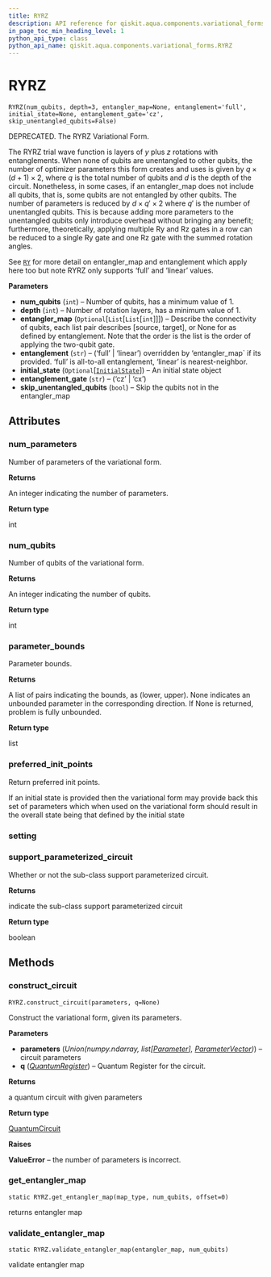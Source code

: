 ```yaml
---
title: RYRZ
description: API reference for qiskit.aqua.components.variational_forms.RYRZ
in_page_toc_min_heading_level: 1
python_api_type: class
python_api_name: qiskit.aqua.components.variational_forms.RYRZ
---
```


# RYRZ

<span id="qiskit.aqua.components.variational_forms.RYRZ" />

`RYRZ(num_qubits, depth=3, entangler_map=None, entanglement='full', initial_state=None, entanglement_gate='cz', skip_unentangled_qubits=False)`

DEPRECATED. The RYRZ Variational Form.

The RYRZ trial wave function is layers of $y$ plus $z$ rotations with entanglements. When none of qubits are unentangled to other qubits, the number of optimizer parameters this form creates and uses is given by $q \times (d + 1) \times 2$, where $q$ is the total number of qubits and $d$ is the depth of the circuit. Nonetheless, in some cases, if an entangler\_map does not include all qubits, that is, some qubits are not entangled by other qubits. The number of parameters is reduced by $d \times q' \times 2$ where $q'$ is the number of unentangled qubits. This is because adding more parameters to the unentangled qubits only introduce overhead without bringing any benefit; furthermore, theoretically, applying multiple Ry and Rz gates in a row can be reduced to a single Ry gate and one Rz gate with the summed rotation angles.

See [`RY`](qiskit.aqua.components.variational_forms.RY "qiskit.aqua.components.variational_forms.RY") for more detail on entangler\_map and entanglement which apply here too but note RYRZ only supports ‘full’ and ‘linear’ values.

**Parameters**

*   **num\_qubits** (`int`) – Number of qubits, has a minimum value of 1.
*   **depth** (`int`) – Number of rotation layers, has a minimum value of 1.
*   **entangler\_map** (`Optional`\[`List`\[`List`\[`int`]]]) – Describe the connectivity of qubits, each list pair describes \[source, target], or None for as defined by entanglement. Note that the order is the list is the order of applying the two-qubit gate.
*   **entanglement** (`str`) – (‘full’ | ‘linear’) overridden by ‘entangler\_map\` if its provided. ‘full’ is all-to-all entanglement, ‘linear’ is nearest-neighbor.
*   **initial\_state** (`Optional`\[[`InitialState`](qiskit.aqua.components.initial_states.InitialState "qiskit.aqua.components.initial_states.initial_state.InitialState")]) – An initial state object
*   **entanglement\_gate** (`str`) – (‘cz’ | ‘cx’)
*   **skip\_unentangled\_qubits** (`bool`) – Skip the qubits not in the entangler\_map

## Attributes

### num\_parameters

Number of parameters of the variational form.

**Returns**

An integer indicating the number of parameters.

**Return type**

int

### num\_qubits

Number of qubits of the variational form.

**Returns**

An integer indicating the number of qubits.

**Return type**

int

### parameter\_bounds

Parameter bounds.

**Returns**

A list of pairs indicating the bounds, as (lower, upper). None indicates an unbounded parameter in the corresponding direction. If None is returned, problem is fully unbounded.

**Return type**

list

### preferred\_init\_points

Return preferred init points.

If an initial state is provided then the variational form may provide back this set of parameters which when used on the variational form should result in the overall state being that defined by the initial state

### setting

### support\_parameterized\_circuit

Whether or not the sub-class support parameterized circuit.

**Returns**

indicate the sub-class support parameterized circuit

**Return type**

boolean

## Methods

### construct\_circuit

<span id="qiskit.aqua.components.variational_forms.RYRZ.construct_circuit" />

`RYRZ.construct_circuit(parameters, q=None)`

Construct the variational form, given its parameters.

**Parameters**

*   **parameters** (*Union(numpy.ndarray, list\[*[*Parameter*](qiskit.circuit.Parameter "qiskit.circuit.Parameter")*],* [*ParameterVector*](qiskit.circuit.ParameterVector "qiskit.circuit.ParameterVector")*)*) – circuit parameters
*   **q** ([*QuantumRegister*](qiskit.circuit.QuantumRegister "qiskit.circuit.QuantumRegister")) – Quantum Register for the circuit.

**Returns**

a quantum circuit with given parameters

**Return type**

[QuantumCircuit](qiskit.circuit.QuantumCircuit "qiskit.circuit.QuantumCircuit")

**Raises**

**ValueError** – the number of parameters is incorrect.

### get\_entangler\_map

<span id="qiskit.aqua.components.variational_forms.RYRZ.get_entangler_map" />

`static RYRZ.get_entangler_map(map_type, num_qubits, offset=0)`

returns entangler map

### validate\_entangler\_map

<span id="qiskit.aqua.components.variational_forms.RYRZ.validate_entangler_map" />

`static RYRZ.validate_entangler_map(entangler_map, num_qubits)`

validate entangler map

